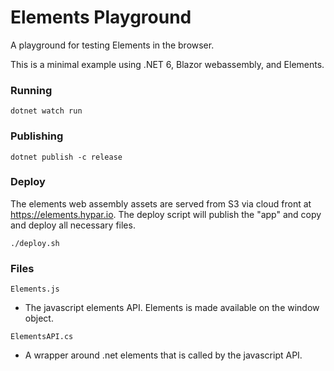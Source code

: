 # Elements Playground
A playground for testing Elements in the browser.

This is a minimal example using .NET 6, Blazor webassembly, and Elements.

### Running
`dotnet watch run`

### Publishing
`dotnet publish -c release`

### Deploy
The elements web assembly assets are served from S3 via cloud front at https://elements.hypar.io. The deploy script will publish the "app" and copy and deploy all necessary files.
```
./deploy.sh
```

### Files
`Elements.js`
- The javascript elements API. Elements is made available on the window object.

`ElementsAPI.cs`
- A wrapper around .net elements that is called by the javascript API.
